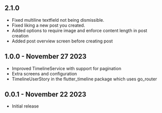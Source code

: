 ## 2.1.0

- Fixed multiline textfield not being dismissible.
- Fixed liking a new post you created.
- Added options to require image and enforce content length in post creation
- Added post overview screen before creating post

## 1.0.0 - November 27 2023

- Improved TimelineService with support for pagination
- Extra screens and configuration
- TimelineUserStory in the flutter_timeline package which uses go_router

## 0.0.1 - November 22 2023

- Initial release
